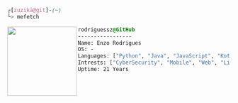 ```css
┌[zuzika@git]-(~)
└> mefetch
```

<div style="display:block;text-align:left"><img align="left" src="https://github.com/user-attachments/assets/a832cf67-3e05-4ca9-8b02-a3813bdd0c98" border="0" style="width:156px;">
  
  ```css
  rodriguessz@GitHub
  -----------------
  Name: Enzo Rodrigues
  OS: -
  Languages: ["Python", "Java", "JavaScript", "Kotlin"]
  Intrests: ["CyberSecurity", "Mobile", "Web", "Linux"]  
  Uptime: 21 Years
  ```
</div>
